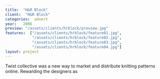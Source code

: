```yaml
---
title:  "H&R Block"
client:  "H&R Block"
categories:  advert
year:   2006
preview: "/assets/clients/hrblock/preview.jpg"
features:  ["/assets/clients/hrblock/feature01.jpg",
            "/assets/clients/hrblock/feature02.jpg",
            "/assets/clients/hrblock/feature03.jpg",
            "/assets/clients/hrblock/feature04.jpg"]
layout: project            
---
```


Twist collective was a new way to market and distribute knitting patterns online. Rewarding the designers as
